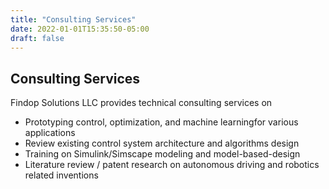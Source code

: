 ```yaml
---
title: "Consulting Services"
date: 2022-01-01T15:35:50-05:00
draft: false
---
```


## Consulting Services
Findop Solutions LLC provides technical consulting services on

* Prototyping control, optimization, and machine learningfor various applications
* Review existing control system architecture and algorithms design
* Training on Simulink/Simscape modeling and model-based-design
* Literature review / patent research on autonomous driving and robotics related inventions

